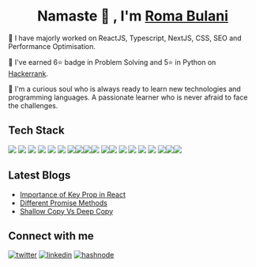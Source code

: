 <h1 align="center">Namaste 🙏 , I'm <a href="https://romabulani.netlify.app/">Roma Bulani</a></h1>

📌 I have majorly worked on ReactJS, Typescript, NextJS, CSS, SEO and Performance Optimisation.

📌 I've earned 6⭐ badge in Problem Solving and 5⭐ in Python on <a href="https://www.hackerrank.com/romabulani">Hackerrank</a>.

📌 I'm a curious soul who is always ready to learn new technologies and programming languages. A passionate learner who is never afraid to face the challenges.


## Tech Stack
<img src="https://img.icons8.com/color/48/000000/java-coffee-cup-logo--v1.png"/> <img src="https://img.icons8.com/color/48/000000/c-programming.png"/> <img src="https://img.icons8.com/fluency/48/000000/python.png"/> <img src="https://img.icons8.com/color/48/000000/html-5--v1.png"/> <img src="https://img.icons8.com/color/48/000000/css3.png"/> <img src="https://img.icons8.com/color/48/000000/javascript--v1.png"/> <img src="https://img.icons8.com/ultraviolet/40/000000/react--v1.png"/><img src="https://img.icons8.com/color/48/000000/typescript.png"/><img src="https://img.icons8.com/color/48/000000/redux.png"/><img src="https://img.icons8.com/color/48/000000/chakra-ui.png"/> <img src="https://img.icons8.com/color/48/000000/firebase.png"/><img src="https://img.icons8.com/color/48/000000/android-studio--v2.png"/> <img src="https://img.icons8.com/color/48/000000/git.png"/> <img src="https://img.icons8.com/color/48/000000/spring-logo.png"/> <img src="https://img.icons8.com/color/48/000000/mysql-logo.png"/> <img src="https://img.icons8.com/color/48/000000/linux--v1.png"/> <img src="https://img.icons8.com/color/48/000000/visual-studio-code-2019.png"/><img src="https://img.icons8.com/external-tal-revivo-shadow-tal-revivo/48/000000/external-mongodb-a-cross-platform-document-oriented-database-program-logo-shadow-tal-revivo.png"/><img src="https://img.icons8.com/fluency/48/000000/node-js.png"/>

## Latest Blogs
- [Importance of Key Prop in React](https://romabulani.hashnode.dev/importance-of-key-prop-in-react)
- [Different Promise Methods](https://romabulani.hashnode.dev/different-promise-methods)
- [Shallow Copy Vs Deep Copy](https://romabulani.hashnode.dev/shallow-copy-vs-deep-copy)


## Connect with me
<a href='https://twitter.com/romabulani' target='_blank'> <img src="https://img.icons8.com/fluency/48/000000/twitter.png" alt="twitter"/></a>
<a href='https://www.linkedin.com/in/romabulani/' target='_blank'> <img src="https://img.icons8.com/color/48/000000/linkedin.png" alt="linkedin"/></a>
<a href='https://romabulani.hashnode.dev/' target='_blank'> <img src="https://img.icons8.com/color/48/000000/hashnode.png" alt="hashnode"/></a>
